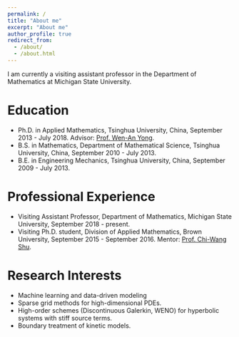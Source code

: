```yaml
---
permalink: /
title: "About me"
excerpt: "About me"
author_profile: true
redirect_from: 
  - /about/
  - /about.html
---
```


I am currently a visiting assistant professor in the Department of Mathematics at Michigan State University.

Education
======
- Ph.D. in Applied Mathematics, Tsinghua University, China, September 2013 - July 2018. 
  Advisor: [Prof. Wen-An Yong](https://scholar.google.com/citations?user=w4fQqqkAAAAJ&hl=en).
- B.S. in Mathematics, Department of Mathematical Science, Tsinghua University, China, September 2010 - July 2013.
- B.E. in Engineering Mechanics, Tsinghua University, China, September 2009 - July 2013.

Professional Experience
======
- Visiting Assistant Professor, Department of Mathematics, Michigan State University, September 2018 - present. 
- Visiting Ph.D. student, Division of Applied Mathematics, Brown University, September 2015 - September 2016. 
  Mentor: [Prof. Chi-Wang Shu](http://www.dam.brown.edu/people/shu/).

Research Interests
======
- Machine learning and data-driven modeling
- Sparse grid methods for high-dimensional PDEs.
- High-order schemes (Discontinuous Galerkin, WENO) for hyperbolic systems with stiff source terms. 
- Boundary treatment of kinetic models.
